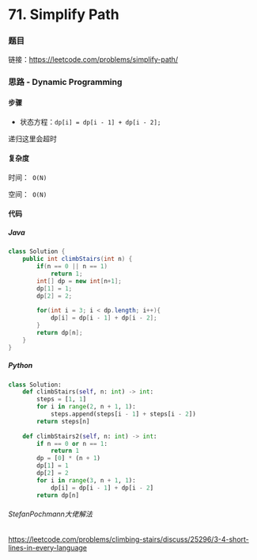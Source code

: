 

# 71. Simplify Path

### 题目

链接：https://leetcode.com/problems/simplify-path/



### 思路 - Dynamic Programming

#### 步骤

- 状态方程：```dp[i] = dp[i - 1] + dp[i - 2];```


递归这里会超时



#### 复杂度

时间：` O(N)`

空间：` O(N)` 



#### 代码

##### Java

```java
class Solution {
    public int climbStairs(int n) {
        if(n == 0 || n == 1)
            return 1;
        int[] dp = new int[n+1];
        dp[1] = 1;
        dp[2] = 2;
        
        for(int i = 3; i < dp.length; i++){
            dp[i] = dp[i - 1] + dp[i - 2];
        }
        return dp[n];   
    }
}
```



##### Python

```python
class Solution:
    def climbStairs(self, n: int) -> int:
        steps = [1, 1]
        for i in range(2, n + 1, 1):
            steps.append(steps[i - 1] + steps[i - 2])
        return steps[n]
    
    def climbStairs2(self, n: int) -> int:
        if n == 0 or n == 1:
            return 1
        dp = [0] * (n + 1)
        dp[1] = 1
        dp[2] = 2
        for i in range(3, n + 1, 1):
            dp[i] = dp[i - 1] + dp[i - 2]
        return dp[n]
```



###### StefanPochmann大佬解法

https://leetcode.com/problems/climbing-stairs/discuss/25296/3-4-short-lines-in-every-language